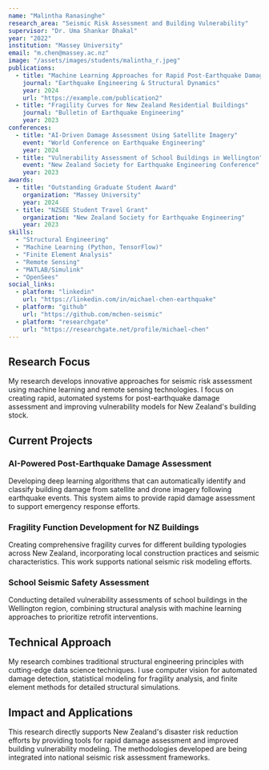 ```yaml
---
name: "Malintha Ranasinghe"
research_area: "Seismic Risk Assessment and Building Vulnerability"
supervisor: "Dr. Uma Shankar Dhakal"
year: "2022"
institution: "Massey University"
email: "m.chen@massey.ac.nz"
image: "/assets/images/students/malintha_r.jpeg"
publications:
  - title: "Machine Learning Approaches for Rapid Post-Earthquake Damage Assessment"
    journal: "Earthquake Engineering & Structural Dynamics"
    year: 2024
    url: "https://example.com/publication2"
  - title: "Fragility Curves for New Zealand Residential Buildings"
    journal: "Bulletin of Earthquake Engineering"
    year: 2023
conferences:
  - title: "AI-Driven Damage Assessment Using Satellite Imagery"
    event: "World Conference on Earthquake Engineering"
    year: 2024
  - title: "Vulnerability Assessment of School Buildings in Wellington"
    event: "New Zealand Society for Earthquake Engineering Conference"
    year: 2023
awards:
  - title: "Outstanding Graduate Student Award"
    organization: "Massey University"
    year: 2024
  - title: "NZSEE Student Travel Grant"
    organization: "New Zealand Society for Earthquake Engineering"
    year: 2023
skills:
  - "Structural Engineering"
  - "Machine Learning (Python, TensorFlow)"
  - "Finite Element Analysis"
  - "Remote Sensing"
  - "MATLAB/Simulink"
  - "OpenSees"
social_links:
  - platform: "linkedin"
    url: "https://linkedin.com/in/michael-chen-earthquake"
  - platform: "github"
    url: "https://github.com/mchen-seismic"
  - platform: "researchgate"
    url: "https://researchgate.net/profile/michael-chen"
---
```


## Research Focus

My research develops innovative approaches for seismic risk assessment using machine learning and remote sensing technologies. I focus on creating rapid, automated systems for post-earthquake damage assessment and improving vulnerability models for New Zealand's building stock.

## Current Projects

### AI-Powered Post-Earthquake Damage Assessment
Developing deep learning algorithms that can automatically identify and classify building damage from satellite and drone imagery following earthquake events. This system aims to provide rapid damage assessment to support emergency response efforts.

### Fragility Function Development for NZ Buildings
Creating comprehensive fragility curves for different building typologies across New Zealand, incorporating local construction practices and seismic characteristics. This work supports national seismic risk modeling efforts.

### School Seismic Safety Assessment
Conducting detailed vulnerability assessments of school buildings in the Wellington region, combining structural analysis with machine learning approaches to prioritize retrofit interventions.

## Technical Approach

My research combines traditional structural engineering principles with cutting-edge data science techniques. I use computer vision for automated damage detection, statistical modeling for fragility analysis, and finite element methods for detailed structural simulations.

## Impact and Applications

This research directly supports New Zealand's disaster risk reduction efforts by providing tools for rapid damage assessment and improved building vulnerability modeling. The methodologies developed are being integrated into national seismic risk assessment frameworks.
